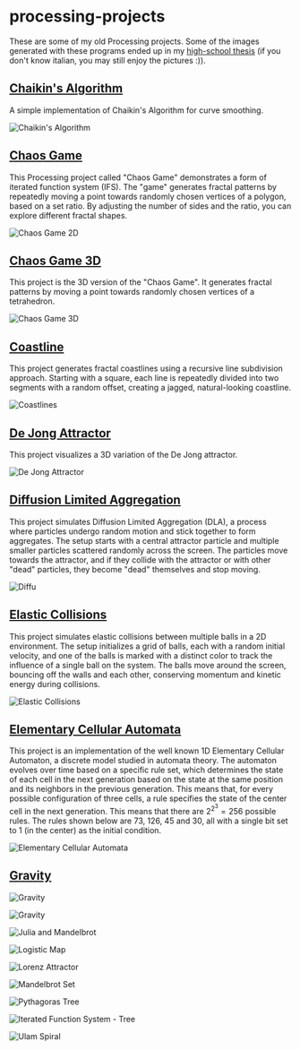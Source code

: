 # processing-projects

These are some of my old Processing projects. Some of the images generated with these programs ended up in my [high-school thesis](./.assets/tesina.pdf) (if you don't know italian, you may still enjoy the pictures :)).

## [Chaikin's Algorithm](ChaikinsCurve)

A simple implementation of Chaikin's Algorithm for curve smoothing.

![Chaikin's Algorithm](./ChaikinsCurve/results/chaikins_inverted.gif)

## [Chaos Game](ChaosGame)

This Processing project called "Chaos Game" demonstrates a form of iterated function system (IFS). The "game" generates fractal patterns by repeatedly moving a point towards randomly chosen vertices of a polygon, based on a set ratio. By adjusting the number of sides and the ratio, you can explore different fractal shapes.

![Chaos Game 2D](./ChaosGame/results/chaos_2d.gif)

## [Chaos Game 3D](ChaosGame3D)

This project is the 3D version of the "Chaos Game". It generates fractal patterns by moving a point towards randomly chosen vertices of a tetrahedron.

![Chaos Game 3D](./ChaosGame3D/results/chaos_3d_short.gif)

## [Coastline](Coastline)

This project generates fractal coastlines using a recursive line subdivision approach. Starting with a square, each line is repeatedly divided into two segments with a random offset, creating a jagged, natural-looking coastline.

![Coastlines](./Coastline/results/coastlines.gif)

## [De Jong Attractor](DeJongAttractor)

This project visualizes a 3D variation of the De Jong attractor.

![De Jong Attractor](./DeJongAttractor/results/mille.png)

## [Diffusion Limited Aggregation](DiffusionLimitedAggregation)

This project simulates Diffusion Limited Aggregation (DLA), a process where particles undergo random motion and stick together to form aggregates. The setup starts with a central attractor particle and multiple smaller particles scattered randomly across the screen. The particles move towards the attractor, and if they collide with the attractor or with other "dead" particles, they become "dead" themselves and stop moving.

![Diffu](./DiffusionLimitedAggregation/results/dla_2_30x.gif)

## [Elastic Collisions](ElasticCollisions)

This project simulates elastic collisions between multiple balls in a 2D environment. The setup initializes a grid of balls, each with a random initial velocity, and one of the balls is marked with a distinct color to track the influence of a single ball on the system. The balls move around the screen, bouncing off the walls and each other, conserving momentum and kinetic energy during collisions.

![Elastic Collisions](./ElasticCollisions/results/collisions.gif)

## [Elementary Cellular Automata](ElementaryCellularAutomata)

This project is an implementation of the well known 1D Elementary Cellular Automaton, a discrete model studied in automata theory. The automaton evolves over time based on a specific rule set, which determines the state of each cell in the next generation based on the state at the same position and its neighbors in the previous generation. This means that, for every possible configuration of three cells, a rule specifies the state of the center cell in the next generation. This means that there are $2^{2^3} = 256$ possible rules. The rules shown below are 73, 126, 45 and 30, all with a single bit set to 1 (in the center) as the initial condition.

![Elementary Cellular Automata](./ElementaryCA/results/ca.gif)

## [Gravity](Gravity)

![Gravity](./GravityField/results/gravity.gif)

![Gravity](./GravityField/results/test_small.png)

![Julia and Mandelbrot](./JuliaSets2/results/julia_mandelbrot_inverted_crop.gif)

![Logistic Map](./LogisticMap/results/logistic_map_inverted.gif)

![Lorenz Attractor](./LorenzAttractor2/results/lorenz_crop.gif)

![Mandelbrot Set](./Mandelbrot/results/mandel_2.gif)

![Pythagoras Tree](./PythagorasTree/results/pythagoras_2x.gif)

![Iterated Function System - Tree](./SimpleIFS/results/tf_x2.gif)

![Ulam Spiral](./UlamSpiral/ulam.gif)
